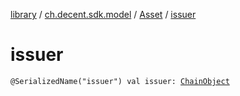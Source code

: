 [library](../../index.md) / [ch.decent.sdk.model](../index.md) / [Asset](index.md) / [issuer](./issuer.md)

# issuer

`@SerializedName("issuer") val issuer: `[`ChainObject`](../-chain-object/index.md)